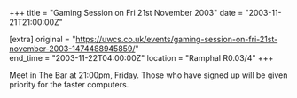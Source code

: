 +++
title = "Gaming Session on Fri 21st November 2003"
date = "2003-11-21T21:00:00Z"

[extra]
original = "https://uwcs.co.uk/events/gaming-session-on-fri-21st-november-2003-1474488945859/"    
end_time = "2003-11-22T04:00:00Z"
location = "Ramphal R0.03/4"
+++

Meet in The Bar at 21:00pm, Friday. Those who have signed up will be given priority for the faster computers.

